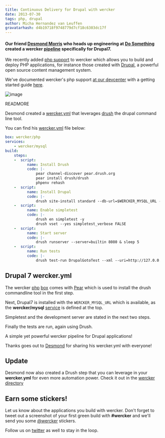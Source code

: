 ```yaml
---
title: Continuous Delivery for Drupal with wercker
date: 2013-07-30
tags: php, drupal
author: Micha Hernandez van Leuffen
gravatarhash: d4b19718f9748779d7cf18c6303dc17f
---
```


<h4 class="subheader">
Our friend <a href="http://www.desmondmorris.com/">Desmond Morris</a>
who heads up engineering at <a href="http://www.dosomething.org/">Do
Something</a> created a wercker <a href="">pipeline</a> specifically for
Drupal7.
</h4>

We recently added [php
support](http://blog.wercker.com/2013/07/01/Announcing-php-support.html)
to wercker which allows you to build and deploy PHP applications, for
instance those created with [Drupal](http://drupal.org), a powerful open
source content management system.

We've documented wercker's php support [at our
devcenter](http://devcenter.wercker.com/articles/languages/php.html)
with a getting started guide
[here](http://devcenter.wercker.com/articles/languages/php/gettingstarted-php.html).

![image](http://f.cl.ly/items/1W1q1K2n3X0L3u0K3x1h/wercker%2Bdrupal.png)

READMORE

Desmond created a
[wercker.yml](http://devcenter.wercker.com/articles/werckeryml/) that
leverages [drush](https://drupal.org/project/drush) the drupal command
line tool.

You can find his
[wercker.yml](http://devcenter.wercker.com/articles/werckeryml/) file below:

```yaml
box: wercker/php
services:
    - wercker/mysql
build:
    steps:
    -  script:
          name: Install Drush
          code: |-
              pear channel-discover pear.drush.org
              pear install drush/drush
              phpenv rehash
    -  script:
          name: Install Drupal
          code: |-
              drush site-install standard --db-url=$WERCKER_MYSQL_URL --site-name=Testing -y
    -  script:
          name: Enable simpletest
          code: |-
              drush en simpletest -y
              drush vset --yes simpletest_verbose FALSE
    -  script:
          name: Start server
          code: |-
              drush runserver --server=builtin 8080 & sleep 5
    -  script:
          name: Run tests
          code: |-
              drush test-run DrupalGotoTest --xml --uri=http://127.0.0.1:8080
```

## Drupal 7 wercker.yml

The wercker [php](http://devcenter.wercker.com/articles/boxes/)
[box](https://app.wercker.com/#explore/boxes/wercker/php) comes with
[Pear](http://pear.php.net/) which is used to install
the drush commandline tool in the first step.

Next, Drupal7 is installed with the `WERCKER_MYSQL_URL` which is
available, as the **wercker/mysql** [service](http://devcenter.wercker.com/articles/services/) is defined at the top.

Simpletest and the development server are stated in the next two steps.

Finally the tests are run, again using Drush.

A simple yet powerful wercker pipeline for Drupal applications!

Thanks goes out to [Desmond](https://twitter.com/desmondmorris) for sharing his wercker.yml with everyone!

## Update

Desmond now also created a Drush step that you can leverage in your **wercker.yml** for even more automation power. Check it out in the [wercker directory](https://app.wercker.com/#applications/51f7ae136b20d0a93e000a07/tab/details)

## Earn some stickers!

Let us know about the applications you build with wercker. Don't forget to tweet out a screenshot of your first green build with **#wercker** and we'll send you some [@wercker](http://twitter.com/wercker) stickers.

Follow us on [twitter](http://twitter.com/wercker) as well to stay in the loop.



